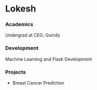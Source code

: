 # Lokesh 

### Academics

Undergrad at CEG, Guindy

### Development

Machine Learning and Flask Development


### Projects

- Breast Cancer Prediction
